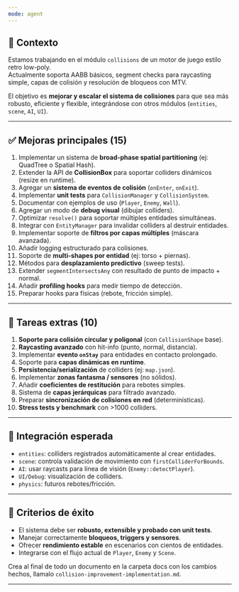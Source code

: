 ```yaml
---
mode: agent
---
```


## 🎯 Contexto
Estamos trabajando en el módulo `collisions` de un motor de juego estilo retro low-poly.  
Actualmente soporta AABB básicos, segment checks para raycasting simple, capas de colisión y resolución de bloqueos con MTV.  

El objetivo es **mejorar y escalar el sistema de colisiones** para que sea más robusto, eficiente y flexible, integrándose con otros módulos (`entities`, `scene`, `AI`, `UI`).

---

## ✅ Mejoras principales (15)
1. Implementar un sistema de **broad-phase spatial partitioning** (ej: QuadTree o Spatial Hash).  
2. Extender la API de **CollisionBox** para soportar colliders dinámicos (resize en runtime).  
3. Agregar un **sistema de eventos de colisión** (`onEnter`, `onExit`).  
4. Implementar **unit tests** para `CollisionManager` y `CollisionSystem`.  
5. Documentar con ejemplos de uso (`Player`, `Enemy`, `Wall`).  
6. Agregar un modo de **debug visual** (dibujar colliders).  
7. Optimizar `resolve()` para soportar múltiples entidades simultáneas.  
8. Integrar con `EntityManager` para invalidar colliders al destruir entidades.  
9. Implementar soporte de **filtros por capas múltiples** (máscara avanzada).  
10. Añadir logging estructurado para colisiones.  
11. Soporte de **multi-shapes por entidad** (ej: torso + piernas).  
12. Métodos para **desplazamiento predictivo** (sweep tests).  
13. Extender `segmentIntersectsAny` con resultado de punto de impacto + normal.  
14. Añadir **profiling hooks** para medir tiempo de detección.  
15. Preparar hooks para físicas (rebote, fricción simple).

---

## 🔧 Tareas extras (10)
1. **Soporte para colisión circular y poligonal** (con `CollisionShape` base).  
2. **Raycasting avanzado** con hit-info (punto, normal, distancia).  
3. Implementar **evento `onStay`** para entidades en contacto prolongado.  
4. Soporte para **capas dinámicas en runtime**.  
5. **Persistencia/serialización** de colliders (ej: `map.json`).  
6. Implementar **zonas fantasma / sensores** (no sólidos).  
7. Añadir **coeficientes de restitución** para rebotes simples.  
8. Sistema de **capas jerárquicas** para filtrado avanzado.  
9. Preparar **sincronización de colisiones en red** (determinísticas).  
10. **Stress tests y benchmark** con >1000 colliders.  

---

## 📌 Integración esperada
- `entities`: colliders registrados automáticamente al crear entidades.  
- `scene`: controla validación de movimiento con `firstColliderForBounds`.  
- `AI`: usar raycasts para línea de visión (`Enemy::detectPlayer`).  
- `UI/Debug`: visualización de colliders.  
- `physics`: futuros rebotes/fricción.  

---

## 🎯 Criterios de éxito
- El sistema debe ser **robusto, extensible y probado con unit tests**.  
- Manejar correctamente **bloqueos, triggers y sensores**.  
- Ofrecer **rendimiento estable** en escenarios con cientos de entidades.  
- Integrarse con el flujo actual de `Player`, `Enemy` y `Scene`.  

Crea al final de todo un documento en la carpeta docs con los cambios hechos, llamalo `collision-improvement-implementation.md`.

---
